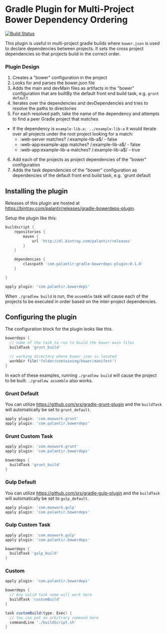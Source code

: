# Gradle Plugin for Multi-Project Bower Dependency Ordering

[![Build Status](https://travis-ci.org/palantir/gradle-bowerdeps-plugin.svg?branch=develop)](https://travis-ci.org/palantir/gradle-bowerdeps-plugin)

This plugin is useful in multi-project gradle builds where `bower.json` is used to declare dependencies between projects. It sets the cross project dependencies so that projects build in the correct order.

### Plugin Design ###

1. Creates a "bower" configuration in the project
2. Looks for and parses the bower.json file
3. Adds the main and devMain files as artifacts in the "bower" configuration that are builtBy the default front end build task, e.g. `grunt default`
4. Iterates over the dependencies and devDependencies and tries to resolve the paths to directories
5. For each resolved path, take the name of the dependency and attempts to find a peer Gradle project that matches
  - If the dependency is `example-lib-a: ../example-lib-a` it would iterate over all projects under the root project looking for a match:
    - :web-server matches? /:example-lib-a$/ - false
    - :web-app:example-app matches? /:example-lib-a$/ - false
    - :web-app:example-lib-a matches? /:example-lib-a$/ - true
6. Add each of the projects as project dependencies of the "bower" configuration
7. Adds the task dependencies of the "bower" configuration as dependencies of the default front end build task, e.g. `grunt default

## Installing the plugin ##

Releases of this plugin are hosted at https://bintray.com/palantir/releases/gradle-bowerdeps-plugin.

Setup the plugin like this:

```groovy
buildscript {
    repositories {
        maven {
            url 'http://dl.bintray.com/palantir/releases'
        }
    }

    dependencies {
        classpath 'com.palantir:gradle-bowerdeps-plugin:0.1.0'
    }

}

apply plugin: 'com.palantir.bowerdeps'
```

When `./gradlew build` is run, the `assemble` task will cause each of the projects to be executed in order based on the inter-project dependencies.

## Configuring the plugin ##

The configuration block for the plugin looks like this.

```groovy
bowerdeps {
  // name of the task to run to build the bower main files
  buildTask 'grunt_build'

  // working directory where bower.json is located
  workDir file('folder/containing/bower/manifest')
}
```

In each of these examples, running `./gradlew build` will cause the project to be built. `./gradlew assemble` also works.

### Grunt Default ###

You can utilize https://github.com/srs/gradle-grunt-plugin and the `buildTask` will automatically be set to `grunt_default`.

```groovy
apply plugin: 'com.moowork.grunt'
apply plugin: 'com.palantir.bowerdeps'
```

### Grunt Custom Task ###

```groovy
apply plugin: 'com.moowork.grunt'
apply plugin: 'com.palantir.bowerdeps'

bowerdeps {
  buildTask 'grunt_build'
}
```

### Gulp Default ###

You can utilize https://github.com/srs/gradle-gulp-plugin and the `buildTask` will automatically be set to `gulp_default`.

```groovy
apply plugin: 'com.moowork.gulp'
apply plugin: 'com.palantir.bowerdeps'
```

### Gulp Custom Task ###

```groovy
apply plugin: 'com.moowork.gulp'
apply plugin: 'com.palantir.bowerdeps'

bowerdeps {
  buildTask 'gulp_build'
}
```

### Custom ###

```groovy
apply plugin: 'com.palantir.bowerdeps'

bowerdeps {
  // Any valid task name will work here
  buildTask 'customBuild'
}

task customBuild(type: Exec) {
  // You can put an arbitrary command here
  commandLine './buildScript.sh'
}
```
